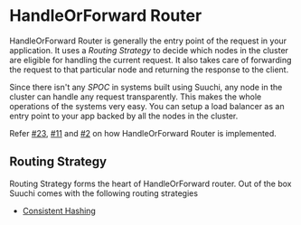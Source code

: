 # HandleOrForward Router

HandleOrForward Router is generally the entry point of the request in your application. It uses a _Routing Strategy_ to 
decide which nodes in the cluster are eligible for handling the current request. It also takes care of forwarding the request
to that particular node and returning the response to the client.

Since there isn't any _SPOC_ in systems built using Suuchi, any node in the cluster can handle any request transparently.
This makes the whole operations of the systems very easy. You can setup a load balancer as an entry point to your app
backed by all the nodes in the cluster.

Refer [#23](https://github.com/ashwanthkumar/suuchi/pull/23), [#11](https://github.com/ashwanthkumar/suuchi/pull/11) and [#2](https://github.com/ashwanthkumar/suuchi/pull/2) on how HandleOrForward Router is implemented.

## Routing Strategy
Routing Strategy forms the heart of HandleOrForward router. Out of the box Suuchi comes with the following routing strategies

- [Consistent Hashing](https://en.wikipedia.org/wiki/Consistent_hashing)

